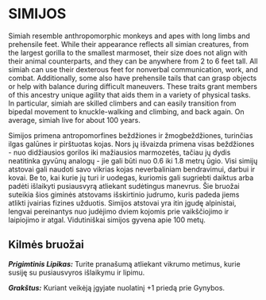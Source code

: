# SIMIJOS

Simiah resemble anthropomorphic monkeys and apes with long limbs and prehensile feet. While their appearance reflects all simian creatures, from the largest gorilla to the smallest marmoset, their size does not align with their animal counterparts, and they can be anywhere from 2 to 6 feet tall. All simiah can use their dexterous feet for nonverbal communication, work, and combat. Additionally, some also have prehensile tails that can grasp objects or help with balance during difficult maneuvers. These traits grant members of this ancestry unique agility that aids them in a variety of physical tasks. In particular, simiah are skilled climbers and can easily transition from bipedal movement to knuckle-walking and climbing, and back again. On average, simiah live for about 100 years.

Simijos primena antropomorfines beždžiones ir žmogbeždžiones, turinčias ilgas galūnes ir pirštuotas kojas. Nors jų išvaizda primena visas beždžiones - nuo didžiausios gorilos iki mažiausios marmozetės, tačiau jų dydis neatitinka gyvūnų analogų - jie gali būti nuo 0.6 iki 1.8 metrų ūgio. Visi simijų atstovai gali naudoti savo vikrias kojas neverbaliniam bendravimui, darbui ir kovai. Be to, kai kurie jų turi ir uodegas, kuriomis gali sugriebti daiktus arba padėti išlaikyti pusiausvyrą atliekant sudėtingus manevrus. Šie bruožai suteikia šios giminės atstovams išskirtinio judrumo, kuris padeda jiems atlikti įvairias fizines užduotis. Simijos atstovai yra itin įgudę alpinistai, lengvai pereinantys nuo judėjimo dviem kojomis prie vaikščiojimo ir laipiojimo ir atgal. Vidutiniškai simijos gyvena apie 100 metų.

## Kilmės bruožai

***Prigimtinis Lipikas:*** Turite pranašumą atliekant vikrumo metimus, kurie susiję su pusiausvyros išlaikymu ir lipimu.

***Grakštus:*** Kuriant veikėją įgyjate nuolatinį +1 priedą prie Gynybos.